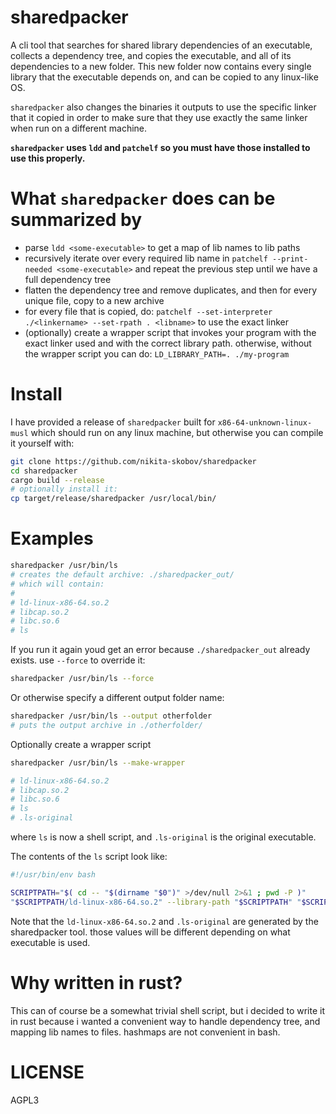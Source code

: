 # sharedpacker

A cli tool that searches for shared library dependencies of an executable, collects a dependency tree, and copies the executable, and all of its dependencies to a new folder. This new folder now contains every single library that the executable depends on, and can be copied to any linux-like OS.

`sharedpacker` also changes the binaries it outputs to use the specific linker that it copied in order to make sure that they use exactly the same linker when run on a different machine.

**`sharedpacker` uses `ldd` and `patchelf` so you must have those installed to use this properly.**

# What `sharedpacker` does can be summarized by

- parse `ldd <some-executable>` to get a map of lib names to lib paths
- recursively iterate over every required lib name in `patchelf --print-needed <some-executable>` and repeat the previous step until we have a full dependency tree
- flatten the dependency tree and remove duplicates, and then for every unique file, copy to a new archive
- for every file that is copied, do: `patchelf --set-interpreter ./<linkername> --set-rpath . <libname>` to use the exact linker
- (optionally) create a wrapper script that invokes your program with the exact linker used and with the correct library path. otherwise, without the wrapper script you can do: `LD_LIBRARY_PATH=. ./my-program`

# Install

I have provided a release of `sharedpacker` built for `x86-64-unknown-linux-musl` which should run on any linux machine, but otherwise you can compile it yourself with:

```sh
git clone https://github.com/nikita-skobov/sharedpacker
cd sharedpacker
cargo build --release
# optionally install it:
cp target/release/sharedpacker /usr/local/bin/
```

# Examples


```sh
sharedpacker /usr/bin/ls
# creates the default archive: ./sharedpacker_out/
# which will contain:
#
# ld-linux-x86-64.so.2
# libcap.so.2
# libc.so.6
# ls
```

If you run it again youd get an error because `./sharedpacker_out` already exists. use `--force` to override it:

```sh
sharedpacker /usr/bin/ls --force
```

Or otherwise specify a different output folder name:

```sh
sharedpacker /usr/bin/ls --output otherfolder
# puts the output archive in ./otherfolder/
```

Optionally create a wrapper script

```sh
sharedpacker /usr/bin/ls --make-wrapper

# ld-linux-x86-64.so.2
# libcap.so.2
# libc.so.6
# ls
# .ls-original
```

where `ls` is now a shell script, and `.ls-original` is the original executable.

The contents of the `ls` script look like:

```sh
#!/usr/bin/env bash

SCRIPTPATH="$( cd -- "$(dirname "$0")" >/dev/null 2>&1 ; pwd -P )"
"$SCRIPTPATH/ld-linux-x86-64.so.2" --library-path "$SCRIPTPATH" "$SCRIPTPATH/.ls-original" "$@"
```

Note that the `ld-linux-x86-64.so.2` and `.ls-original` are generated by the sharedpacker tool. those values will be different depending on what executable is used.


# Why written in rust?

This can of course be a somewhat trivial shell script, but i decided to write it in rust because i wanted a convenient way to handle dependency tree, and mapping lib names to files. hashmaps are not convenient in bash.

# LICENSE

AGPL3
